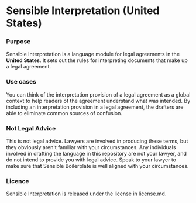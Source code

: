 # Sensible Interpretation (United States) 

### Purpose

Sensible Interpretation is a language module for legal agreements in the **United States**. It sets out the rules for interpreting documents that make up a legal agreement.

### Use cases

You can think of the interpretation provision of a legal agreement as a global context to help readers of the agreement understand what was intended. By including an interpretation provision in a legal agreement, the drafters are able to eliminate common sources of confusion.

### Not Legal Advice

This is not legal advice. Lawyers are involved in producing these terms, but they obviously aren't familiar with your circumstances. Any individuals involved in drafting the language in this repository are not your lawyer, and do not intend to provide you with legal advice. Speak to your lawyer to make sure that Sensible Boilerplate is well aligned with your circumstances.

### Licence

Sensible Interpretation is released under the license in license.md.
